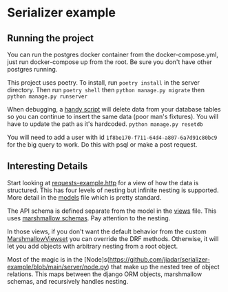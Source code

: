 # Serializer example

## Running the project
You can run the postgres docker container from the docker-compose.yml, just run docker-compose up from the root. Be sure you don't have other postgres running. 

This project uses poetry. To install, run `poetry install` in the server directory. Then run `poetry shell` then `python manage.py migrate` then `python manage.py runserver`

When debugging, a [handy script](https://github.com/jiadar/serializer-example/blob/main/server/propertymanager/management/commands/resetdb.py) will delete data from your database tables so you can continue to insert the same data (poor man's fixtures). You will have to update the path as it's hardcoded. `python manage.py resetdb`

You will need to add a user with id `1f8be170-f711-64d4-a807-6a7d91c80bc9` for the big query to work. Do this with psql or make a post request.

## Interesting Details
Start looking at [requests-example.http](https://github.com/jiadar/serializer-example/blob/main/requests-example.http) for a view of how the data is structured. This has four levels of nesting but infinite nesting is supported. More detail in the [models](https://github.com/jiadar/serializer-example/blob/main/server/propertymanager/models.py) file which is pretty standard.

The API schema is defined separate from the model in the [views](https://github.com/jiadar/serializer-example/blob/main/server/propertymanager/views.py) file. This uses [marshmallow schemas](https://marshmallow.readthedocs.io/en/stable/). Pay attention to the nesting.

In those views, if you don't want the default behavior from the custom [MarshmallowViewset](https://github.com/jiadar/serializer-example/blob/main/server/marshmallow_viewset.py) you can override the DRF methods. Otherwise, it will let you add objects with arbitrary nesting from a root object. 

Most of the magic is in the  [Node]s(https://github.com/jiadar/serializer-example/blob/main/server/node.py) that make up the nested tree of object relations. This maps between the django ORM objects, marshmallow schemas, and recursively handles nesting.


